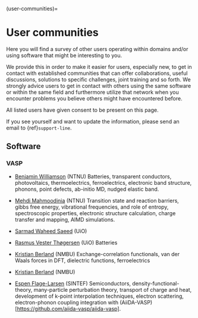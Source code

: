 (user-communities)=

# User communities

Here you will find a survey of other users operating within domains and/or using software that might be interesting to you.

We provide this in order to make it easier for users, especially new, to get in contact with established communities 
that can offer collaborations, useful discussions, solutions to specific challenges, joint training and so forth. We strongly
advice users to get in contact with others using the same software or within the same field and furthermore utilize that network
when you encounter problems you believe others might have encountered before.

All listed users have given consent to be present on this page.

If you see yourself and want to update the information, please send an email to {ref}`support-line`.

## Software

### VASP

- [Benjamin Williamson](mailto:benjamin.williamson@ntnu.no) (NTNU)
  Batteries, transparent conductors, photovoltaics, thermoelectrics, ferroelectrics, 
  electronic band structure, phonons, point defects, ab-initio MD, nudged elastic band.

- [Mehdi Mahmoodinia](mailto:mehdi.mahmoodinia@ntnu.no) (NTNU)
  Transition state and reaction barriers, gibbs free energy, vibrational frequencies, 
  and role of entropy, spectroscopic properties, electronic structure calculation, charge transfer and mapping,
  AIMD simulations.
  
- [Sarmad Waheed Saeed](mailto:s.w.saeed@smn.uio.no) (UiO)

- [Rasmus Vester Thøgersen](mailto:r.v.thogersen@kjemi.uio.no) (UiO)
  Batteries

- [Kristian Berland](mailto:kristian.berland@nmbu.no) (NMBU)
  Exchange-correlation functionals, van der Waals forces in DFT, dielectric functions, ferroelectrics

- [Kristian Berland](mailto:kristian.berland@nmbu.no) (NMBU)

- [Espen Flage-Larsen](mailto:espen.flage-larsen@sintef.no) (SINTEF)
  Semiconductors, density-functional-theory, many-particle perturbation theory, transport of charge and heat, 
  development of k-point interpolation techniques, electron scattering, electron-phonon coupling
  integration with (AiiDA-VASP)[https://github.com/aiida-vasp/aiida-vasp].
